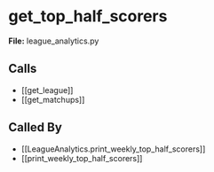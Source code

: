 # get_top_half_scorers

**File:** league_analytics.py

## Calls

- [[get_league]]
- [[get_matchups]]

## Called By

- [[LeagueAnalytics.print_weekly_top_half_scorers]]
- [[print_weekly_top_half_scorers]]


